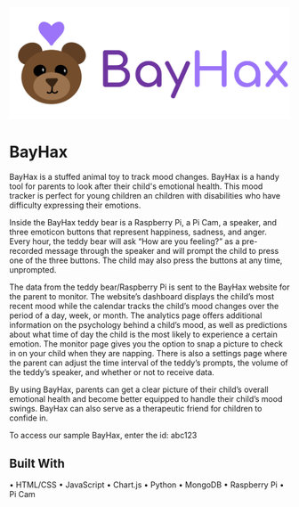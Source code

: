 ![banner](public/pages/pic/BayHaxTitle.png)
# BayHax 

BayHax is a stuffed animal toy to track mood changes. BayHax is a handy tool for parents to look after their child's emotional health. This mood tracker is perfect for young children an children with disabilities who have difficulty expressing their emotions.

Inside the BayHax teddy bear is a Raspberry Pi, a Pi Cam, a speaker, and three emoticon buttons that represent happiness, sadness, and anger. Every hour, the teddy bear will ask “How are you feeling?” as a pre-recorded message through the speaker and will prompt the child to press one of the three buttons. The child may also press the buttons at any time, unprompted.

The data from the teddy bear/Raspberry Pi is sent to the BayHax website for the parent to monitor. The website’s dashboard displays the child’s most recent mood while the calendar tracks the child’s mood changes over the period of a day, week, or month. The analytics page offers additional information on the psychology behind a child’s mood, as well as predictions about what time of day the child is the most likely to experience a certain emotion. The monitor page gives you the option to snap a picture to check in on your child when they are napping. There is also a settings page where the parent can adjust the time interval of the teddy’s prompts, the volume of the teddy’s speaker, and whether or not to receive data.

By using BayHax, parents can get a clear picture of their child’s overall emotional health and become better equipped to handle their child’s mood swings. BayHax can also serve as a therapeutic friend for children to confide in.

To access our sample BayHax, enter the id: abc123

## Built With
• HTML/CSS
• JavaScript
• Chart.js
• Python
• MongoDB
• Raspberry Pi
• Pi Cam
